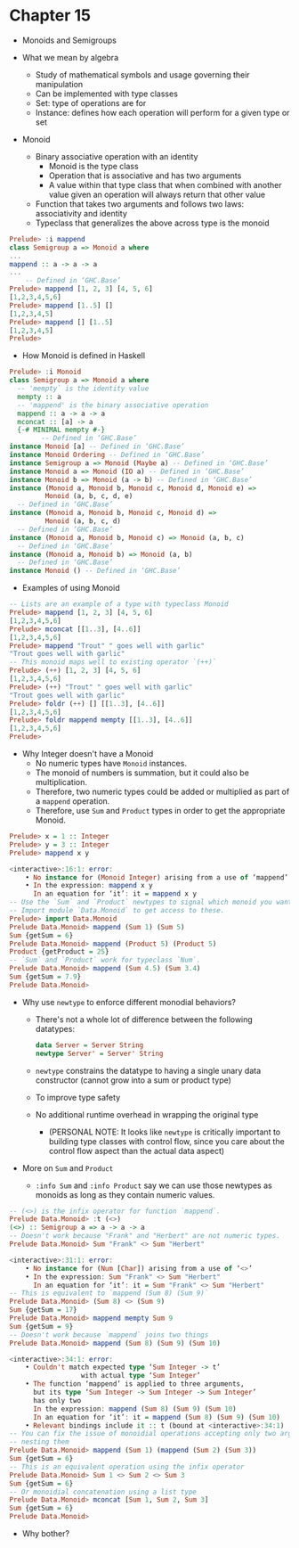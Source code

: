 # Chapter 15

- Monoids and Semigroups

- What we mean by algebra
    - Study of mathematical symbols and usage governing their manipulation
    - Can be implemented with type classes
    - Set: type of operations are for
    - Instance: defines how each operation will perform for a given type or set

- Monoid
    - Binary associative operation with an identity
        - Monoid is the type class
        - Operation that is associative and has two arguments
        - A value within that type class that when combined with another value
          given an operation will always return that other value
    - Function that takes two arguments and follows two laws: associativity and
      identity
    - Typeclass that generalizes the above across type is the monoid

```haskell
Prelude> :i mappend
class Semigroup a => Monoid a where
...
mappend :: a -> a -> a
...
    -- Defined in ‘GHC.Base’
Prelude> mappend [1, 2, 3] [4, 5, 6]
[1,2,3,4,5,6]
Prelude> mappend [1..5] []
[1,2,3,4,5]
Prelude> mappend [] [1..5]
[1,2,3,4,5]
Prelude>
```

- How Monoid is defined in Haskell

```haskell
Prelude> :i Monoid
class Semigroup a => Monoid a where
  -- 'mempty` is the identity value
  mempty :: a
  -- 'mappend' is the binary associative operation
  mappend :: a -> a -> a
  mconcat :: [a] -> a
  {-# MINIMAL mempty #-}
        -- Defined in ‘GHC.Base’
instance Monoid [a] -- Defined in ‘GHC.Base’
instance Monoid Ordering -- Defined in ‘GHC.Base’
instance Semigroup a => Monoid (Maybe a) -- Defined in ‘GHC.Base’
instance Monoid a => Monoid (IO a) -- Defined in ‘GHC.Base’
instance Monoid b => Monoid (a -> b) -- Defined in ‘GHC.Base’
instance (Monoid a, Monoid b, Monoid c, Monoid d, Monoid e) =>
         Monoid (a, b, c, d, e)
  -- Defined in ‘GHC.Base’
instance (Monoid a, Monoid b, Monoid c, Monoid d) =>
         Monoid (a, b, c, d)
  -- Defined in ‘GHC.Base’
instance (Monoid a, Monoid b, Monoid c) => Monoid (a, b, c)
  -- Defined in ‘GHC.Base’
instance (Monoid a, Monoid b) => Monoid (a, b)
  -- Defined in ‘GHC.Base’
instance Monoid () -- Defined in ‘GHC.Base’
```

- Examples of using Monoid

```haskell
-- Lists are an example of a type with typeclass Monoid
Prelude> mappend [1, 2, 3] [4, 5, 6]
[1,2,3,4,5,6]
Prelude> mconcat [[1..3], [4..6]]
[1,2,3,4,5,6]
Prelude> mappend "Trout" " goes well with garlic"
"Trout goes well with garlic"
-- This monoid maps well to existing operator `(++)`
Prelude> (++) [1, 2, 3] [4, 5, 6]
[1,2,3,4,5,6]
Prelude> (++) "Trout" " goes well with garlic"
"Trout goes well with garlic"
Prelude> foldr (++) [] [[1..3], [4..6]]
[1,2,3,4,5,6]
Prelude> foldr mappend mempty [[1..3], [4..6]]
[1,2,3,4,5,6]
Prelude>
```

- Why Integer doesn't have a Monoid
    - No numeric types have `Monoid` instances.
    - The monoid of numbers is summation, but it could also be multiplication.
    - Therefore, two numeric types could be added or multiplied as part of a
      `mappend` operation.
    - Therefore, use `Sum` and `Product` types in order to get the appropriate
      Monoid.

```haskell
Prelude> x = 1 :: Integer
Prelude> y = 3 :: Integer
Prelude> mappend x y

<interactive>:16:1: error:
    • No instance for (Monoid Integer) arising from a use of ‘mappend’
    • In the expression: mappend x y
      In an equation for ‘it’: it = mappend x y
-- Use the `Sum` and `Product` newtypes to signal which monoid you want.
-- Import module `Data.Monoid` to get access to these.
Prelude> import Data.Monoid
Prelude Data.Monoid> mappend (Sum 1) (Sum 5)
Sum {getSum = 6}
Prelude Data.Monoid> mappend (Product 5) (Product 5)
Product {getProduct = 25}
-- `Sum` and `Product` work for typeclass `Num`.
Prelude Data.Monoid> mappend (Sum 4.5) (Sum 3.4)
Sum {getSum = 7.9}
Prelude Data.Monoid>
```

-   Why use `newtype` to enforce different monodial behaviors?
    -   There's not a whole lot of difference between the following datatypes:

        ```haskell
        data Server = Server String
        newtype Server' = Server' String
        ```

    -   `newtype` constrains the datatype to having a single unary data
        constructor (cannot grow into a sum or product type)
    -   To improve type safety
    -   No additional runtime overhead in wrapping the original type
        -   (PERSONAL NOTE: It looks like `newtype` is critically important to
            building type classes with control flow, since you care about the
            control flow aspect than the actual data aspect)

- More on `Sum` and `Product`
    - `:info Sum` and `:info Product` say we can use those newtypes as monoids
      as long as they contain numeric values.

```haskell
-- (<>) is the infix operator for function `mappend`.
Prelude Data.Monoid> :t (<>)
(<>) :: Semigroup a => a -> a -> a
-- Doesn't work because "Frank" and "Herbert" are not numeric types.
Prelude Data.Monoid> Sum "Frank" <> Sum "Herbert"

<interactive>:31:1: error:
    • No instance for (Num [Char]) arising from a use of ‘<>’
    • In the expression: Sum "Frank" <> Sum "Herbert"
      In an equation for ‘it’: it = Sum "Frank" <> Sum "Herbert"
-- This is equivalent to `mappend (Sum 8) (Sum 9)`
Prelude Data.Monoid> (Sum 8) <> (Sum 9)
Sum {getSum = 17}
Prelude Data.Monoid> mappend mempty Sum 9
Sum {getSum = 9}
-- Doesn't work because `mappend` joins two things
Prelude Data.Monoid> mappend (Sum 8) (Sum 9) (Sum 10)

<interactive>:34:1: error:
    • Couldn't match expected type ‘Sum Integer -> t’
                  with actual type ‘Sum Integer’
    • The function ‘mappend’ is applied to three arguments,
      but its type ‘Sum Integer -> Sum Integer -> Sum Integer’
      has only two
      In the expression: mappend (Sum 8) (Sum 9) (Sum 10)
      In an equation for ‘it’: it = mappend (Sum 8) (Sum 9) (Sum 10)
    • Relevant bindings include it :: t (bound at <interactive>:34:1)
-- You can fix the issue of monoidial operations accepting only two arguments by
-- nesting them
Prelude Data.Monoid> mappend (Sum 1) (mappend (Sum 2) (Sum 3))
Sum {getSum = 6}
-- This is an equivalent operation using the infix operator
Prelude Data.Monoid> Sum 1 <> Sum 2 <> Sum 3
Sum {getSum = 6}
-- Or monoidial concatenation using a list type
Prelude Data.Monoid> mconcat [Sum 1, Sum 2, Sum 3]
Sum {getSum = 6}
Prelude Data.Monoid>
```

- Why bother?

